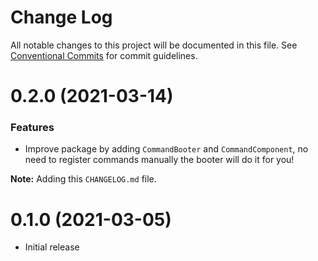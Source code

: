 # Change Log

All notable changes to this project will be documented in this file.
See [Conventional Commits](https://conventionalcommits.org) for commit guidelines.

# 0.2.0 (2021-03-14)

### Features

* Improve package by adding `CommandBooter` and `CommandComponent`, no need to register commands manually the booter
  will do it for you!

**Note:** Adding this `CHANGELOG.md` file.

# 0.1.0 (2021-03-05)

* Initial release
